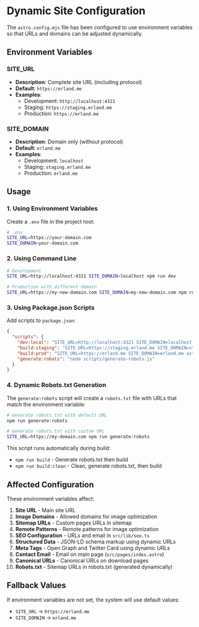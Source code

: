 # Dynamic Site Configuration

The `astro.config.mjs` file has been configured to use environment variables so that URLs and domains can be adjusted dynamically.

## Environment Variables

### SITE_URL
- **Description**: Complete site URL (including protocol)
- **Default**: `https://erland.me`
- **Examples**: 
  - Development: `http://localhost:4321`
  - Staging: `https://staging.erland.me`
  - Production: `https://erland.me`

### SITE_DOMAIN
- **Description**: Domain only (without protocol)
- **Default**: `erland.me`
- **Examples**:
  - Development: `localhost`
  - Staging: `staging.erland.me`
  - Production: `erland.me`

## Usage

### 1. Using Environment Variables

Create a `.env` file in the project root:

```bash
# .env
SITE_URL=https://your-domain.com
SITE_DOMAIN=your-domain.com
```

### 2. Using Command Line

```bash
# Development
SITE_URL=http://localhost:4321 SITE_DOMAIN=localhost npm run dev

# Production with different domain
SITE_URL=https://my-new-domain.com SITE_DOMAIN=my-new-domain.com npm run build
```

### 3. Using Package.json Scripts

Add scripts to `package.json`:

```json
{
  "scripts": {
    "dev:local": "SITE_URL=http://localhost:4321 SITE_DOMAIN=localhost astro dev",
    "build:staging": "SITE_URL=https://staging.erland.me SITE_DOMAIN=staging.erland.me astro build",
    "build:prod": "SITE_URL=https://erland.me SITE_DOMAIN=erland.me astro build",
    "generate:robots": "node scripts/generate-robots.js"
  }
}
```

### 4. Dynamic Robots.txt Generation

The `generate:robots` script will create a `robots.txt` file with URLs that match the environment variable:

```bash
# Generate robots.txt with default URL
npm run generate:robots

# Generate robots.txt with custom URL
SITE_URL=https://my-domain.com npm run generate:robots
```

This script runs automatically during build:
- `npm run build` - Generate robots.txt then build
- `npm run build:clean` - Clean, generate robots.txt, then build

## Affected Configuration

These environment variables affect:

1. **Site URL** - Main site URL
2. **Image Domains** - Allowed domains for image optimization
3. **Sitemap URLs** - Custom pages URLs in sitemap
4. **Remote Patterns** - Remote patterns for image optimization
5. **SEO Configuration** - URLs and email in `src/lib/seo.ts`
6. **Structured Data** - JSON-LD schema markup using dynamic URLs
7. **Meta Tags** - Open Graph and Twitter Card using dynamic URLs
8. **Contact Email** - Email on main page (`src/pages/index.astro`)
9. **Canonical URLs** - Canonical URLs on download pages
10. **Robots.txt** - Sitemap URLs in robots.txt (generated dynamically)

## Fallback Values

If environment variables are not set, the system will use default values:
- `SITE_URL` → `https://erland.me`
- `SITE_DOMAIN` → `erland.me`

